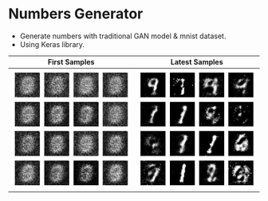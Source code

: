 # Numbers Generator
- Generate numbers with traditional GAN model &amp; mnist dataset.
- Using Keras library.

First Samples             |  Latest Samples
:-------------------------:|:-------------------------:
![](gan_first_test_samples.png)  |  ![](gan_latest_test_samples.png)

